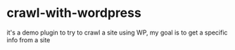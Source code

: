 # crawl-with-wordpress
it's a demo plugin to try to crawl a site using WP, my goal is to get a specific info from a site
